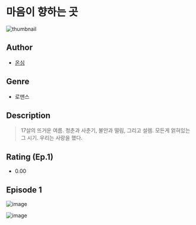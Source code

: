 # 마음이 향하는 곳
![thumbnail](https://image-comic.pstatic.net/user_contents_data/challenge_comic/2023/05/24/324172/upload_3558232250684695350_480x623.jpeg)

## Author
- [온심](https://comic.naver.com/artistTitle?id=324172)

## Genre
- 로맨스

## Description
> 17살의 뜨거운 여름. 청춘과 사춘기, 불안과 떨림, 그리고 설렘. 모든게 얽혀있는 그 시기. 우리는 사랑을 했다.


## Rating (Ep.1)
- 0.00

## Episode 1
![image](https://image-comic.pstatic.net/user_contents_data/challenge_comic/2023/05/24/324172/upload_3834592316499441716.jpeg)

![image](https://image-comic.pstatic.net/user_contents_data/challenge_comic/2023/05/24/324172/upload_7148110043734750818.jpeg)
